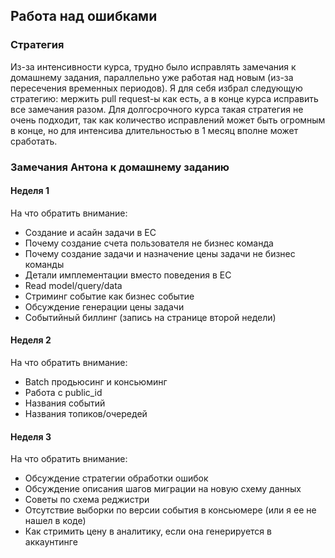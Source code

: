 ## Работа над ошибками
### Стратегия
Из-за интенсивности курса, трудно было исправлять замечания к домашнему задания, параллельно уже работая над новым (из-за пересечения временных периодов).
Я для себя избрал следующую стратегию: мержить pull request-ы как есть, а в конце курса исправить все замечания разом.
Для долгосрочного курса такая стратегия не очень подходит, так как количество исправлений может быть огромным в конце, но для интенсива длительностью в 1 месяц вполне может сработать.

### Замечания Антона к домашнему заданию
#### Неделя 1
На что обратить внимание:
- Создание и асайн задачи в ЕС
- Почему создание счета пользователя не бизнес команда
- Почему создание задачи и назначение цены задачи не бизнес команды
- Детали имплементации вместо поведения в ЕС
- Read model/query/data
- Стриминг событие как бизнес событие
- Обсуждение генерации цены задачи
- Событийный биллинг (запись на странице второй недели)

#### Неделя 2
На что обратить внимание:
- Batch продьюсинг и консьюминг
- Работа с public_id
- Названия событий
- Названия топиков/очередей

#### Неделя 3
На что обратить внимание:
- Обсуждение стратегии обработки ошибок
- Обсуждение описания шагов миграции на новую схему данных
- Советы по схема реджистри
- Отсутствие выборки по версии события в консьюмере (или я ее не нашел в коде)
- Как стримить цену в аналитику, если она генерируется в аккаунтинге

